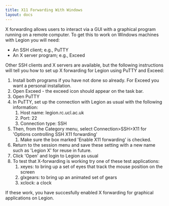 ```yaml
---
title: X11 Forwarding With Windows
layout: docs
---
```

X forwarding allows users to interact via a GUI with a graphical program
running on a remote computer. To get this to work on Windows machines
with Legion you will need:

  - An SSH client; e.g., PuTTY
  - An X server program; e.g., Exceed

Other SSH clients and X servers are available, but the following
instructions will tell you how to set up X forwarding for Legion using
PuTTY and Exceed:

1.  Install both programs if you have not done so already. For Exceed
    you want a personal installation.
2.  Open Exceed - the exceed icon should appear on the task bar.
3.  Open PuTTY
4.  In PuTTY, set up the connection with Legion as usual with the
    following information:
    1.  Host name: legion.rc.ucl.ac.uk
    2.  Port: 22
    3.  Connection type: SSH
5.  Then, from the Category menu, select Connection\>SSH\>X11 for
    'Options controlling SSH X11 forwarding'
    1.  Make sure the box marked 'Enable X11 forwarding' is checked.
6.  Return to the session menu and save these setting with a new name
    such as 'Legion X' for reuse in future.
7.  Click 'Open' and login to Legion as usual
8.  To test that X-forwarding is working try one of these test
    applications:
    1.  xeyes: to bring up a set of eyes that track the mouse position
        on the screen
    2.  glxgears: to bring up an animated set of gears
    3.  xclock: a clock

If these work, you have succesfully enabled X forwarding for graphical
applications on Legion.
